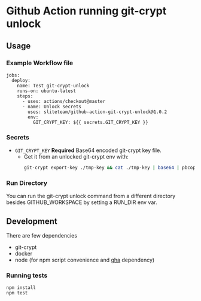 # Github Action running git-crypt unlock

## Usage

### Example Workflow file

```
jobs:
  deploy:
    name: Test git-crypt-unlock
    runs-on: ubuntu-latest
    steps:
      - uses: actions/checkout@master
      - name: Unlock secrets
        uses: sliteteam/github-action-git-crypt-unlock@1.0.2
        env:
          GIT_CRYPT_KEY: ${{ secrets.GIT_CRYPT_KEY }}
```

### Secrets

- `GIT_CRYPT_KEY` **Required** Base64 encoded git-crypt key file.
  - Get it from an unlocked git-crypt env with:
    ```sh
    git-crypt export-key ./tmp-key && cat ./tmp-key | base64 | pbcopy && rm ./tmp-key
    ```

### Run Directory

You can run the git-crypt unlock command from a different directory besides GITHUB_WORKSPACE by setting a RUN_DIR env var.

## Development

There are few dependencies

- git-crypt
- docker
- node (for npm script convenience and [gha](https://github.com/tschoffelen/gha) dependency)

### Running tests

```
npm install
npm test
```
